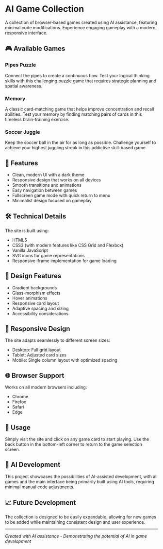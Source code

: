 # AI Game Collection

A collection of browser-based games created using AI assistance, featuring minimal code modifications. Experience engaging gameplay with a modern, responsive interface.

## 🎮 Available Games

### Pipes Puzzle
Connect the pipes to create a continuous flow. Test your logical thinking skills with this challenging puzzle game that requires strategic planning and spatial awareness.

### Memory
A classic card-matching game that helps improve concentration and recall abilities. Test your memory by finding matching pairs of cards in this timeless brain-training exercise.

### Soccer Juggle
Keep the soccer ball in the air for as long as possible. Challenge yourself to achieve your highest juggling streak in this addictive skill-based game.

## 🚀 Features

- Clean, modern UI with a dark theme
- Responsive design that works on all devices
- Smooth transitions and animations
- Easy navigation between games
- Fullscreen game mode with quick return to menu
- Minimalist design focused on gameplay

## 🛠️ Technical Details

The site is built using:
- HTML5
- CSS3 (with modern features like CSS Grid and Flexbox)
- Vanilla JavaScript
- SVG icons for game representations
- Responsive iframe implementation for game loading

## 🎨 Design Features

- Gradient backgrounds
- Glass-morphism effects
- Hover animations
- Responsive card layout
- Adaptive spacing and sizing
- Accessibility considerations

## 📱 Responsive Design

The site adapts seamlessly to different screen sizes:
- Desktop: Full grid layout
- Tablet: Adjusted card sizes
- Mobile: Single column layout with optimized spacing

## 🌐 Browser Support

Works on all modern browsers including:
- Chrome
- Firefox
- Safari
- Edge

## 🔄 Usage

Simply visit the site and click on any game card to start playing. Use the back button in the bottom-left corner to return to the game selection screen.

## 🤖 AI Development

This project showcases the possibilities of AI-assisted development, with all games and the main interface being primarily built using AI tools, requiring minimal manual code adjustments.

## 📈 Future Development

The collection is designed to be easily expandable, allowing for new games to be added while maintaining consistent design and user experience.

---

*Created with AI assistance - Demonstrating the potential of AI in game development*